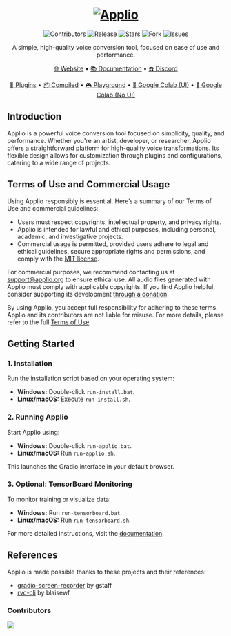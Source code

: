 <h1 align="center">
  <a href="https://applio.org" target="_blank"><img src="https://github.com/IAHispano/Applio/assets/133521603/78e975d8-b07f-47ba-ab23-5a31592f322a" alt="Applio"></a>
</h1>

<p align="center">
    <img alt="Contributors" src="https://img.shields.io/github/contributors/iahispano/applio?style=for-the-badge&color=FFFFFF" />
    <img alt="Release" src="https://img.shields.io/github/release/iahispano/applio?style=for-the-badge&color=FFFFFF" />
    <img alt="Stars" src="https://img.shields.io/github/stars/iahispano/applio?style=for-the-badge&color=FFFFFF" />
    <img alt="Fork" src="https://img.shields.io/github/forks/iahispano/applio?style=for-the-badge&color=FFFFFF" />
    <img alt="Issues" src="https://img.shields.io/github/issues/iahispano/applio?style=for-the-badge&color=FFFFFF" />
</p>

<p align="center">A simple, high-quality voice conversion tool, focused on ease of use and performance.</p>

<p align="center">
  <a href="https://applio.org" target="_blank">🌐 Website</a>
  •
  <a href="https://docs.applio.org" target="_blank">📚 Documentation</a>
  •
  <a href="https://discord.gg/urxFjYmYYh" target="_blank">☎️ Discord</a>
</p>

<p align="center">
  <a href="https://github.com/IAHispano/Applio-Plugins" target="_blank">🛒 Plugins</a>
  •
  <a href="https://huggingface.co/IAHispano/Applio/tree/main/Compiled" target="_blank">📦 Compiled</a>
  •
  <a href="https://applio.org/playground" target="_blank">🎮 Playground</a>
  •
  <a href="https://colab.research.google.com/github/iahispano/applio/blob/master/assets/Applio.ipynb" target="_blank">🔎 Google Colab (UI)</a>
  •
  <a href="https://colab.research.google.com/github/iahispano/applio/blob/master/assets/Applio_NoUI.ipynb" target="_blank">🔎 Google Colab (No UI)</a>
</p>

## Introduction

Applio is a powerful voice conversion tool focused on simplicity, quality, and performance. Whether you're an artist, developer, or researcher, Applio offers a straightforward platform for high-quality voice transformations. Its flexible design allows for customization through plugins and configurations, catering to a wide range of projects.

## Terms of Use and Commercial Usage

Using Applio responsibly is essential. Here’s a summary of our Terms of Use and commercial guidelines:

- Users must respect copyrights, intellectual property, and privacy rights.
- Applio is intended for lawful and ethical purposes, including personal, academic, and investigative projects.
- Commercial usage is permitted, provided users adhere to legal and ethical guidelines, secure appropriate rights and permissions, and comply with the [MIT license](./LICENSE).

For commercial purposes, we recommend contacting us at [support@applio.org](mailto:support@applio.org) to ensure ethical use. All audio files generated with Applio must comply with applicable copyrights. If you find Applio helpful, consider supporting its development [through a donation](https://ko-fi.com/iahispano).

By using Applio, you accept full responsibility for adhering to these terms. Applio and its contributors are not liable for misuse. For more details, please refer to the full [Terms of Use](./TERMS_OF_USE.md).

## Getting Started

### 1. Installation

Run the installation script based on your operating system:

- **Windows:** Double-click `run-install.bat`.
- **Linux/macOS:** Execute `run-install.sh`.

### 2. Running Applio

Start Applio using:

- **Windows:** Double-click `run-applio.bat`.
- **Linux/macOS:** Run `run-applio.sh`.

This launches the Gradio interface in your default browser.

### 3. Optional: TensorBoard Monitoring

To monitor training or visualize data:

- **Windows:** Run `run-tensorboard.bat`.
- **Linux/macOS:** Run `run-tensorboard.sh`.

For more detailed instructions, visit the [documentation](https://docs.applio.org).

## References

Applio is made possible thanks to these projects and their references:

- [gradio-screen-recorder](https://huggingface.co/spaces/gstaff/gradio-screen-recorder) by gstaff
- [rvc-cli](https://github.com/blaisewf/rvc-cli) by blaisewf

### Contributors

<a href="https://github.com/IAHispano/Applio/graphs/contributors" target="_blank">
  <img src="https://contrib.rocks/image?repo=IAHispano/Applio" />
</a>
